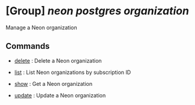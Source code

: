 # [Group] _neon postgres organization_

Manage a Neon organization

## Commands

- [delete](/Commands/neon/postgres/organization/_delete.md)
: Delete a Neon organization

- [list](/Commands/neon/postgres/organization/_list.md)
: List Neon organizations by subscription ID

- [show](/Commands/neon/postgres/organization/_show.md)
: Get a Neon organization

- [update](/Commands/neon/postgres/organization/_update.md)
: Update a Neon organization
